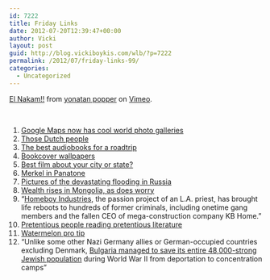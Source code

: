 ```yaml
---
id: 7222
title: Friday Links
date: 2012-07-20T12:39:47+00:00
author: Vicki
layout: post
guid: http://blog.vickiboykis.com/wlb/?p=7222
permalink: /2012/07/friday-links-99/
categories:
  - Uncategorized
---
```

[El Nakam!!](http://vimeo.com/45558546) from [yonatan popper](http://vimeo.com/user7744618) on [Vimeo](http://vimeo.com).

&nbsp;

  1. <a href="http://maps.google.com/intl/en/help/maps/streetview/gallery.html" target="_blank">Google Maps now has cool world photo galleries</a>
  2. <a href="http://www.nytimes.com/2012/07/19/world/europe/little-known-dutch-sports-experience-a-revival.html?_r=1&smid=fb-nytimes" target="_blank">Those Dutch people</a>
  3. <a href="http://www.theawl.com/2012/05/best-audiobooks" target="_blank">The best audiobooks for a roadtrip</a>
  4. <a href="http://imgur.com/a/GhlLu#4" target="_blank">Bookcover wallpapers</a>
  5. <a href="http://ask.metafilter.com/220053/US-readers-Is-there-a-good-film-about-your-city-or-state" target="_blank">Best film about your city or state?</a>
  6. <a href="http://www.nextnature.net/wp-content/uploads/2012/07/merkel_rainbow_design_noortje_van_eekelen.jpg" target="_blank">Merkel in Panatone</a>
  7. <a href="http://www.newtimes.ru/articles/detail/54551?ID=54551" target="_blank">Pictures of the devastating flooding in Russia</a>
  8. <a href="http://www.nytimes.com/2012/07/16/world/asia/in-mongolias-boom-town-hope-and-fear.html?_r=1&hp&gwh=79B817B290BE162DE98C8E3E00057997" target="_blank">Wealth rises in Mongolia, as does worry</a>
  9. &#8220;<a href="http://www.fastcoexist.com/1679680/homeboy-industries-reboots-the-lives-of-tattooed-former-gangbangers-and-even-one-ceo#1" target="_blank">Homeboy Industries</a>, the passion project of an L.A. priest, has brought life reboots to hundreds of former criminals, including onetime gang members and the fallen CEO of mega-construction company KB Home.&#8221;
 10. <a href="http://www.nerve.com/entertainment/what-are-you-reading-0" target="_blank">Pretentious people reading pretentious literature</a>
 11. <a href="http://imgur.com/a/qRmwh#7" target="_blank">Watermelon pro tip</a>
 12. &#8220;Unlike some other Nazi Germany allies or German-occupied countries excluding Denmark, <a href="http://en.wikipedia.org/wiki/History_of_the_Jews_in_Bulgaria" target="_blank">Bulgaria managed to save its entire 48,000-strong Jewish population</a> during World War II from deportation to concentration camps&#8221;